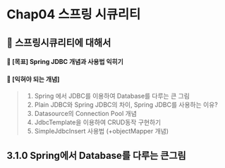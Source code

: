 # Chap04 스프링 시큐리티
## 📖 스프링시큐리티에 대해서  
#### 🏁 [목표] Spring JDBC 개념과 사용법 익히기
#### 🏁 [익혀야 되는 개념]
> 1) Spring 에서 JDBC를 이용하여 Database를 다루는 큰 그림
> 2) Plain JDBC와 Spring JDBC의 차이, Spring JDBC를 사용하는 이유?
> 3) Datasource의 Connection Pool 개념
> 4) JdbcTemplate을 이용하여 CRUD동작 구현하기 
> 5) SimpleJdbcInsert 사용법 (+objectMapper 개념)

## 3.1.0 Spring에서 Database를 다루는 큰그림
